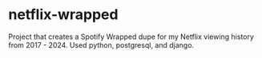 # netflix-wrapped
Project that creates a Spotify Wrapped dupe for my Netflix viewing history from 2017 - 2024. Used python, postgresql, and django.
